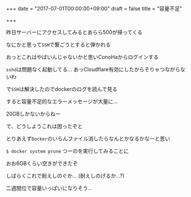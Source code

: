 +++
date = "2017-07-01T00:00:00+09:00"
draft = false
title = "容量不足"

+++

昨日サーバーにアクセスしてみるとあらら500が帰ってくる

なにかと思って`SSH`で繋ごうとすると弾かれる

おっとこれはやばいんじゃないかと思いConoHaからログインする

`sshd`は問題なく起動してる… あっCloudflare有効にしたからそりゃつながらないわ

で`SSH`は解決したのでdockerのログを読んで見る

すると容量不足的なエラーメッセージが大量に…

20GBしかないからねー

で、どうしようこれは困ったぞと

とりあえず`Docker`のいらんファイル消したらなんとかなるかなーと思い

`$ docker system prune` つーのを実行してみることに

おお6GBくらい空きができたぞ

しばらくこれで耐えしのぐか… (耐えしのげるか…?)

二週間位で容量いっぱいになりそう…